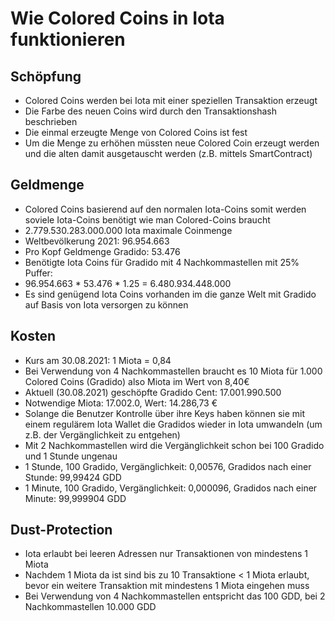 # Wie Colored Coins in Iota funktionieren
## Schöpfung
- Colored Coins werden bei Iota mit einer speziellen Transaktion erzeugt
- Die Farbe des neuen Coins wird durch den Transaktionshash beschrieben
- Die einmal erzeugte Menge von Colored Coins ist fest
- Um die Menge zu erhöhen müssten neue Colored Coin erzeugt werden und die alten damit ausgetauscht werden (z.B. mittels SmartContract)

## Geldmenge
- Colored Coins basierend auf den normalen Iota-Coins somit werden soviele Iota-Coins benötigt wie man Colored-Coins braucht
- 2.779.530.283.000.000 Iota maximale Coinmenge
- Weltbevölkerung 2021: 96.954.663
- Pro Kopf Geldmenge Gradido: 53.476
- Benötigte Iota Coins für Gradido mit 4 Nachkommastellen mit 25% Puffer: 
- 96.954.663 * 53.476 * 1.25 = 6.480.934.448.000
- Es sind genügend Iota Coins vorhanden im die ganze Welt mit Gradido auf Basis von Iota versorgen zu können

## Kosten 
- Kurs am 30.08.2021: 1 Miota = 0,84
- Bei Verwendung von 4 Nachkommastellen braucht es 10 Miota für 1.000 Colored Coins (Gradido) also Miota im Wert von 8,40€
- Aktuell (30.08.2021) geschöpfte Gradido Cent: 17.001.990.500
- Notwendige Miota: 17.002.0, Wert: 14.286,73 €
- Solange die Benutzer Kontrolle über ihre Keys haben können sie mit einem regulärem Iota Wallet die Gradidos wieder in Iota umwandeln (um z.B. der Vergänglichkeit zu entgehen)
- Mit 2 Nachkommastellen wird die Vergänglichkeit schon bei 100 Gradido und 1 Stunde ungenau 
- 1 Stunde,	100 Gradido, Vergänglichkeit: 0,00576, Gradidos nach einer Stunde: 99,99424 GDD
- 1 Minute,	100 Gradido, Vergänglichkeit: 0,000096, Gradidos nach einer Minute:	99,999904 GDD

## Dust-Protection
- Iota erlaubt bei leeren Adressen nur Transaktionen von mindestens 1 Miota
- Nachdem 1 Miota da ist sind bis zu 10 Transaktione < 1 Miota erlaubt, bevor ein weitere Transaktion mit mindestens 1 Miota eingehen muss
- Bei Verwendung von 4 Nachkommastellen entspricht das 100 GDD, bei 2 Nachkommastellen 10.000 GDD




